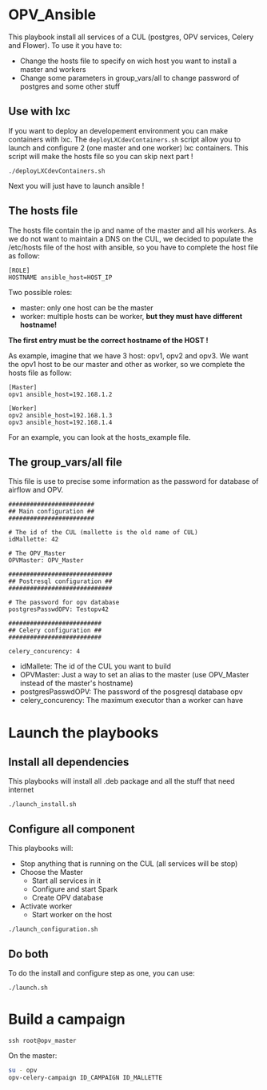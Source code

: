 # OPV_Ansible

This playbook install all services of a CUL (postgres, OPV services, Celery and Flower). To use it you have to:
* Change the hosts file to specify on wich host you want to install a master and workers
* Change some parameters in group_vars/all to change password of postgres and some other stuff

## Use with lxc

If you want to deploy an developement environment you can make containers with lxc.
The `deployLXCdevContainers.sh` script allow you to launch and configure 2 (one master and one worker) lxc containers.
This script will make the hosts file so you can skip next part !

```
./deployLXCdevContainers.sh
```

Next you will just have to launch ansible !

## The hosts file

The hosts file contain the ip and name of the master and all his workers. As we do not want to maintain a DNS on the CUL, we decided to populate the /etc/hosts file of the host with ansible, so you have to complete the host file as follow:

```
[ROLE]
HOSTNAME ansible_host=HOST_IP
```

Two possible roles:
* master: only one host can be the master
* worker: multiple hosts can be worker, **but they must have different hostname!**

**The first entry must be the correct hostname of the HOST !**

As example, imagine that we have 3 host: opv1, opv2 and opv3. We want the opv1 host to be our master and other as worker, so we complete the hosts file as follow:

```
[Master]
opv1 ansible_host=192.168.1.2

[Worker]
opv2 ansible_host=192.168.1.3
opv3 ansible_host=192.168.1.4
```

For an example, you can look at the hosts_example file.

## The group_vars/all file

This file is use to precise some information as the password for database of airflow and OPV.

```
########################
## Main configuration ##
########################

# The id of the CUL (mallette is the old name of CUL)
idMallette: 42

# The OPV_Master
OPVMaster: OPV_Master

#############################
## Postresql configuration ##
#############################

# The password for opv database
postgresPasswdOPV: Testopv42

##########################
## Celery configuration ##
##########################

celery_concurency: 4
```

* idMallete: The id of the CUL you want to build
* OPVMaster: Just a way to set an alias to the master (use OPV_Master instead of the master's hostname)
* postgresPasswdOPV: The password of the posgresql database opv
* celery_concurency: The maximum executor than a worker can have


# Launch the playbooks


## Install all dependencies

This playbooks will install all .deb package and all the stuff that need internet


```
./launch_install.sh
```

## Configure all component

This playbooks will:

* Stop anything that is running on the CUL (all services will be stop)
* Choose the Master
    * Start all services in it
    * Configure and start Spark
    * Create OPV database
* Activate worker
    * Start worker on the host


```
./launch_configuration.sh
```

## Do both

To do the install and configure step as one, you can use:


```
./launch.sh
```


# Build a campaign

```
ssh root@opv_master
```
On the master:

```bash
su - opv
opv-celery-campaign ID_CAMPAIGN ID_MALLETTE
```
